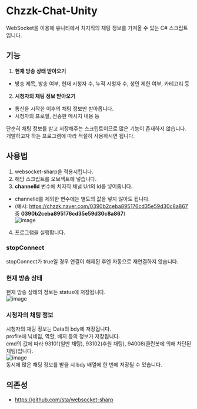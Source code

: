 # Chzzk-Chat-Unity
WebSocket을 이용해 유니티에서 치지직의 채팅 정보를 가져올 수 있는 C# 스크립트입니다.

## 기능
1. **현재 방송 상태 받아오기**
- 방송 제목, 방송 여부, 현재 시청자 수, 누적 시청자 수, 성인 제한 여부, 카테고리 등
2. **시청자의 채팅 정보 받아오기**
- 통신을 시작한 이후의 채팅 정보만 받아옵니다.
- 시청자의 프로필, 전송한 메시지 내용 등

단순히 채팅 정보를 받고 저장해주는 스크립트이므로 많은 기능이 존재하지 않습니다.  
개발하고자 하는 프로그램에 따라 적절히 사용하시면 됩니다.

## 사용법
1. websocket-sharp을 적용시킵니다.
2. 해당 스크립트를 오브젝트에 넣습니다.
3. **channelId** 변수에 치지직 채널 Url의 Id를 넣어줍니다.
- channelId를 제외한 변수에는 별도의 값을 넣지 않아도 됩니다.
- (예시: https://chzzk.naver.com/0390b2ceba895176cd35e59d30c8a867 중 **0390b2ceba895176cd35e59d30c8a867**)   
![image](https://github.com/server-123/Chzzk-Chat-Unity/assets/73692229/0ff2de4d-09e8-419c-94ed-ea1507560f3b)
4. 프로그램을 실행합니다.

### stopConnect
stopConnect가 true일 경우 연결이 해제된 후엔 자동으로 재연결하지 않습니다.

### 현재 방송 상태
현재 방송 상태의 정보는 status에 저장됩니다.  
![image](https://github.com/server-123/Chzzk-Chat-Unity/assets/73692229/eea61019-dfa9-4aff-ba73-145037561295)  

### 시청자의 채팅 정보
시청자의 채팅 정보는 Data의 bdy에 저장됩니다.  
profile에 닉네임, 역할, 배지 등의 정보가 저장됩니다.  
cmd의 값에 따라 93101(일반 채팅), 93102(후원 채팅), 94008(클린봇에 의해 차단된 채팅)입니다.  
![image](https://github.com/server-123/Chzzk-Chat-Unity/assets/73692229/cbfec9b6-f2bf-452f-ab9a-6fa97092e430)  
동시에 많은 채팅 정보를 받을 시 bdy 배열에 한 번에 저장될 수 있습니다.

## 의존성
- https://github.com/sta/websocket-sharp
